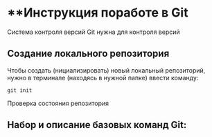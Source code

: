 # **Инструкция поработе в Git

Система контроля версий Git нужна для контроля версий

## Создание локального репозитория

Чтобы создать (нициализировать) новый локальный репозиторий, нужно в терминале (находясь в нужной папке) ввести команду:

    git init
    
 Проверка состояния репозитория

## Набор и описание базовых команд Git:
